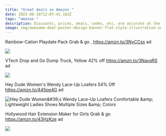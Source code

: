 ```yaml
---
title: "Great deals on Amazon "
date: 2023-06-16T12:07:41.162Z
tags: "amazon "
description: Discounts, prices, deals, codes, etc. are accurate at the time posted only.
image: img/awesome-deal-poster-design-banner-flat-style-illustration-vector.jpg
---
```

Rainbow-Cation Playdate Pack Grab & go , https://amzn.to/3NyCCss ad

![](https://m.media-amazon.com/images/I/815ELtld4FL._AC_SL1500_.jpg)



VTech Drop and Go Dump Truck, Yellow 42% off https://amzn.to/3NavqRS ad



![](https://m.media-amazon.com/images/I/71mla1QQhFL._AC_SL1500_.jpg)



Hey Dude Women's Wendy Lace-Up Loafers 54% Off https://amzn.to/445pe4G ad



![Hey Dude Women\&#39;s Wendy Lace-Up Loafers Comfortable \&amp; Lightweight Ladies Shoes Multiple Sizes \&amp; Colors](https://m.media-amazon.com/images/I/61kGvr+WjaS._AC_UY500_.jpg)



Hollywood Hair Extension Maker for Girls Grab & go https://amzn.to/43HzKze ad



![](https://m.media-amazon.com/images/I/81qAHfrVWEL._AC_SL1500_.jpg)

<!--EndFragment-->